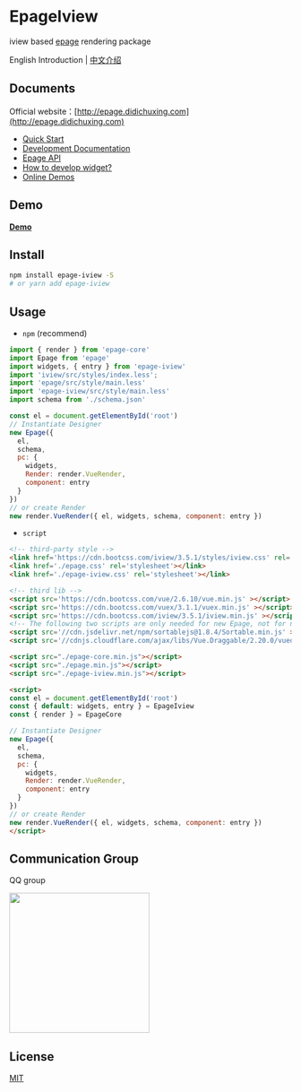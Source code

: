 # EpageIview

iview based [epage](https://github.com/didichuxing/epage) rendering package

English Introduction | [中文介绍](./README.md)

## Documents

Official website：[http://epage.didichuxing.com](http://epage.didichuxing.com)

- [Quick Start](http://epage.didichuxing.com/usage/#快速起步)
- [Development Documentation](http://epage.didichuxing.com/developer/)
- [Epage API](http://epage.didichuxing.com/developer/epage.html)
- [How to develop widget?](http://epage.didichuxing.com/developer/widget.html)
- [Online Demos](http://epage.didichuxing.com/examples/)

## Demo

**[Demo](http://epage.didichuxing.com/examples/render.html)**

## Install

```sh
npm install epage-iview -S
# or yarn add epage-iview
```

## Usage

-  `npm` (recommend)

```js
import { render } from 'epage-core'
import Epage from 'epage'
import widgets, { entry } from 'epage-iview'
import 'iview/src/styles/index.less';
import 'epage/src/style/main.less'
import 'epage-iview/src/style/main.less'
import schema from './schema.json'

const el = document.getElementById('root')
// Instantiate Designer
new Epage({
  el,
  schema,
  pc: {
    widgets,
    Render: render.VueRender,
    component: entry
  }
})
// or create Render
new render.VueRender({ el, widgets, schema, component: entry })
```

-  `script`

```html
<!-- third-party style -->
<link href='https://cdn.bootcss.com/iview/3.5.1/styles/iview.css' rel='stylesheet'></link>
<link href='./epage.css' rel='stylesheet'></link>
<link href='./epage-iview.css' rel='stylesheet'></link>

<!-- third lib -->
<script src='https://cdn.bootcss.com/vue/2.6.10/vue.min.js' ></script>
<script src='https://cdn.bootcss.com/vuex/3.1.1/vuex.min.js' ></script>
<script src='https://cdn.bootcss.com/iview/3.5.1/iview.min.js' ></script>
<!-- The following two scripts are only needed for new Epage, not for new Render -->
<script src='//cdn.jsdelivr.net/npm/sortablejs@1.8.4/Sortable.min.js' ></script>
<script src='//cdnjs.cloudflare.com/ajax/libs/Vue.Draggable/2.20.0/vuedraggable.umd.min.js' ></script>

<script src="./epage-core.min.js"></script>
<script src="./epage.min.js"></script>
<script src="./epage-iview.min.js"></script>

<script>
const el = document.getElementById('root')
const { default: widgets, entry } = EpageIview
const { render } = EpageCore

// Instantiate Designer
new Epage({
  el,
  schema,
  pc: {
    widgets,
    Render: render.VueRender,
    component: entry
  }
})
// or create Render
new render.VueRender({ el, widgets, schema, component: entry })
</script>

```

## Communication Group

QQ group

<img src="https://img-hxy021.didistatic.com/static/star/epage-qrcode-qq.png" width="250">

## License

[MIT](http://opensource.org/licenses/MIT)
